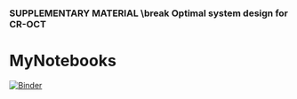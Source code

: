 <h3 align="left">SUPPLEMENTARY MATERIAL \break Optimal system design for CR-OCT</h3>


# MyNotebooks

[![Binder](https://mybinder.org/badge_logo.svg)](https://mybinder.org/v2/gh/nlippok/MyNotebooks-public/master)
